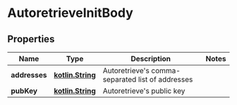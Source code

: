 # AutoretrieveInitBody

## Properties
Name | Type | Description | Notes
------------ | ------------- | ------------- | -------------
**addresses** | [**kotlin.String**](.md) | Autoretrieve&#x27;s comma-separated list of addresses | 
**pubKey** | [**kotlin.String**](.md) | Autoretrieve&#x27;s public key | 
